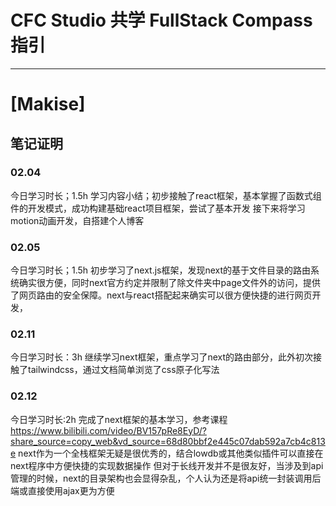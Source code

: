 # CFC Studio 共学 FullStack Compass 指引
---
# [Makise]

## 笔记证明

<!-- Content_START -->

### 02.04
今日学习时长；1.5h
学习内容小结；初步接触了react框架，基本掌握了函数式组件的开发模式，成功构建基础react项目框架，尝试了基本开发
接下来将学习motion动画开发，自搭建个人博客


### 02.05
今日学习时长；1.5h
初步学习了next.js框架，发现next的基于文件目录的路由系统确实很方便，同时next官方约定并限制了除文件夹中page文件外的访问，提供了网页路由的安全保障。next与react搭配起来确实可以很方便快捷的进行网页开发，

### 02.11
今日学习时长：3h
继续学习next框架，重点学习了next的路由部分，此外初次接触了tailwindcss，通过文档简单浏览了css原子化写法

### 02.12
今日学习时长:2h
完成了next框架的基本学习，参考课程
https://www.bilibili.com/video/BV157pRe8EyD/?share_source=copy_web&vd_source=68d80bbf2e445c07dab592a7cb4c813e
next作为一个全栈框架无疑是很优秀的，结合lowdb或其他类似插件可以直接在next程序中方便快捷的实现数据操作
但对于长线开发并不是很友好，当涉及到api管理的时候，next的目录架构也会显得杂乱，个人认为还是将api统一封装调用后端或直接使用ajax更为方便

<!-- Content_END -->
